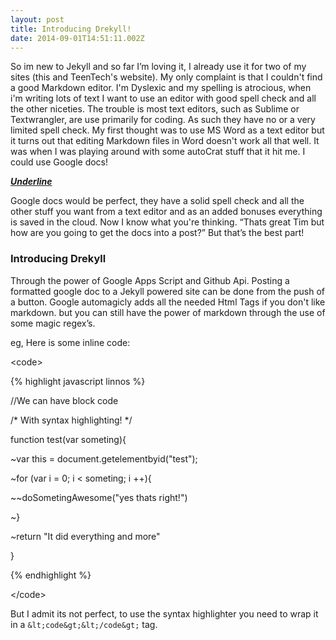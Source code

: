```yaml
---
layout: post
title: Introducing Drekyll!
date: 2014-09-01T14:51:11.002Z
---
```



So im new to Jekyll and so far I’m loving it, I already use it for two of my sites (this and TeenTech's website). My only complaint is that I couldn't find a good Markdown editor. I'm Dyslexic and my spelling is atrocious, when i'm writing lots of text I want to use an editor with good spell check and all the other niceties. The trouble is most text editors, such as Sublime or Textwrangler, are use primarily for coding. As such they have no or a very limited spell check. My first thought was to use MS Word as a text editor but it turns out that editing Markdown files in Word doesn't work all that well. It was when I was playing around with some autoCrat stuff that it hit me. I could use Google docs!

<!--more-->

<span style="font-style:italic;text-decoration:underline;font-weight:bold;">Underline


Google docs would be perfect, they have a solid spell check and all the other stuff you want from a text editor and as an added bonuses everything is saved in the cloud. Now I know what you're thinking. “Thats great Tim but how are you going to get the docs into a post?” But that’s the best part!

<h3 style="page-break-after:avoid;">
	Introducing Drekyll
</h3>

Through the power of Google Apps Script and Github Api. Posting a formatted google doc to a Jekyll powered site can be done from the push of a button. Google automagicly adds all the needed Html Tags if you don't like markdown. but you can still have the power of markdown through the use of some magic regex’s.


eg, Here is some inline code:


&lt;code&gt;


{% highlight javascript linnos %}


//We can have block code


/* With syntax highlighting! */


function test(var someting){


~var this = document.getelementbyid("test");


~for (var i = 0; i &lt; someting; i ++){


~~doSometingAwesome("yes thats right!")


~}


~return "It did everything and more"


}


{% endhighlight %}


&lt;/code&gt;


But I admit its not perfect, to use the syntax highlighter you need to wrap it in a `&lt;code&gt;&lt;/code&gt;` tag.

